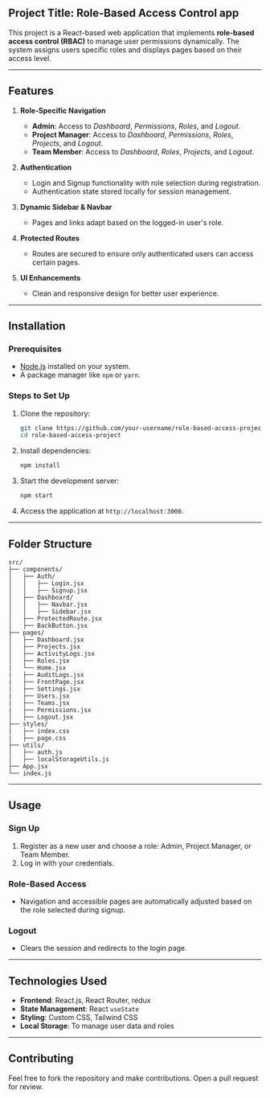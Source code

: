 ## **Project Title:** Role-Based Access Control app  

This project is a React-based web application that implements **role-based access control (RBAC)** to manage user permissions dynamically. The system assigns users specific roles and displays pages based on their access level.

---

## **Features**
1. **Role-Specific Navigation**  
   - **Admin**: Access to *Dashboard*, *Permissions*, *Roles*, and *Logout*.
   - **Project Manager**: Access to *Dashboard*, *Permissions*, *Roles*, *Projects*, and *Logout*.
   - **Team Member**: Access to *Dashboard*, *Roles*, *Projects*, and *Logout*.

2. **Authentication**  
   - Login and Signup functionality with role selection during registration.
   - Authentication state stored locally for session management.

3. **Dynamic Sidebar & Navbar**  
   - Pages and links adapt based on the logged-in user's role.

4. **Protected Routes**  
   - Routes are secured to ensure only authenticated users can access certain pages.

5. **UI Enhancements**  
   - Clean and responsive design for better user experience.

---

## **Installation**

### **Prerequisites**
- [Node.js](https://nodejs.org/) installed on your system.
- A package manager like `npm` or `yarn`.

### **Steps to Set Up**
1. Clone the repository:
   ```bash
   git clone https://github.com/your-username/role-based-access-project.git
   cd role-based-access-project
   ```
2. Install dependencies:
   ```bash
   npm install
   ```
3. Start the development server:
   ```bash
   npm start
   ```
4. Access the application at `http://localhost:3000`.

---

## **Folder Structure**
```
src/
├── components/
│   ├── Auth/
│   │   ├── Login.jsx
│   │   ├── Signup.jsx
│   ├── Dashboard/
│   │   ├── Navbar.jsx
│   │   ├── Sidebar.jsx
│   ├── ProtectedRoute.jsx
|   ├── BackButton.jsx
├── pages/
│   ├── Dashboard.jsx
│   ├── Projects.jsx
│   ├── ActivityLogs.jsx
│   ├── Roles.jsx
|   └── Home.jsx    
|   ├── AuditLogs.jsx
|   ├── FrontPage.jsx
|   ├── Settings.jsx
|   ├── Users.jsx
|   ├── Teams.jsx
|   ├── Permissions.jsx
│   ├── Logout.jsx
├── styles/
|   ├── index.css
|   ├── page.css
├── utils/
│   ├── auth.js
|   ├── localStorageUtils.js
├── App.jsx
└── index.js
```

---

## **Usage**
### **Sign Up**
1. Register as a new user and choose a role: Admin, Project Manager, or Team Member.
2. Log in with your credentials.

### **Role-Based Access**
- Navigation and accessible pages are automatically adjusted based on the role selected during signup.

### **Logout**
- Clears the session and redirects to the login page.

---

## **Technologies Used**
- **Frontend**: React.js, React Router, redux
- **State Management**: React `useState`
- **Styling**: Custom CSS, Tailwind CSS
- **Local Storage**: To manage user data and roles

---

## **Contributing**
Feel free to fork the repository and make contributions. Open a pull request for review.

